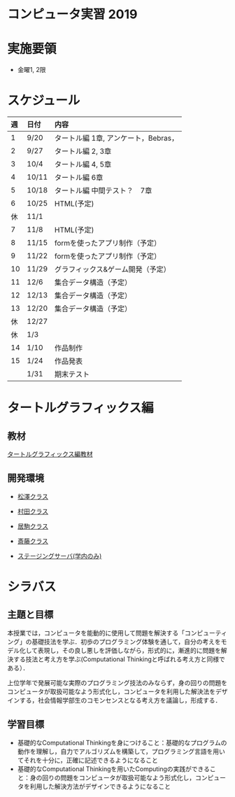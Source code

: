 # コンピュータ実習 2019

# 実施要領
- 金曜1, 2限

# スケジュール
|週|日付|内容
|:--|:--|:--
|1|9/20|タートル編 1章, アンケート，Bebras，
|2|9/27|タートル編 2, 3章
|3|10/4|タートル編 4, 5章
|4|10/11|タートル編 6章
|5|10/18|タートル編 中間テスト？　7章
|6|10/25|HTML(予定)
|休|11/1|
|7|11/8|HTML(予定)
|8|11/15|formを使ったアプリ制作（予定）
|9|11/22|formを使ったアプリ制作（予定）
|10|11/29|グラフィックス&ゲーム開発（予定）
|11|12/6|集合データ構造（予定）
|12|12/13|集合データ構造（予定）
|13|12/20|集合データ構造（予定）
|休|12/27|
|休|1/3|
|14|1/10|作品制作
|15|1/24|作品発表
|　|1/31|期末テスト

# タートルグラフィックス編
## 教材
[タートルグラフィックス編教材](text/index.html)

## 開発環境
- [松澤クラス](http://pp1.si.aoyama.ac.jp/)
- [村田クラス](http://pp2.si.aoyama.ac.jp/)
- [居駒クラス](http://pp3.si.aoyama.ac.jp/)
- [斎藤クラス](http://pp4.si.aoyama.ac.jp/)

- [ステージングサーバ(学内のみ)](http://ppstaging-creco.si.aoyama.ac.jp/)

# シラバス
## 主題と目標
本授業では，コンピュータを能動的に使用して問題を解決する「コンピューティング」の基礎技法を学ぶ．初歩のプログラミング体験を通して，自分の考えをモデル化して表現し，その良し悪しを評価しながら，形式的に，漸進的に問題を解決する技法と考え方を学ぶ(Computational Thinkingと呼ばれる考え方と同様である）．

上位学年で発展可能な実際のプログラミング技法のみならず，身の回りの問題をコンピュータが取扱可能なよう形式化し，コンピュータを利用した解決法をデザインする，社会情報学部生のコモンセンスとなる考え方を議論し，形成する．

## 学習目標
- 基礎的なComputational Thinkingを身につけること：基礎的なプログラムの動作を理解し，自力でアルゴリズムを構築して，プログラミング言語を用いてそれを十分に，正確に記述できるようになること
- 基礎的なComputational Thinkingを用いたComputingの実践ができること：身の回りの問題をコンピュータが取扱可能なよう形式化し，コンピュータを利用した解決方法がデザインできるようになること